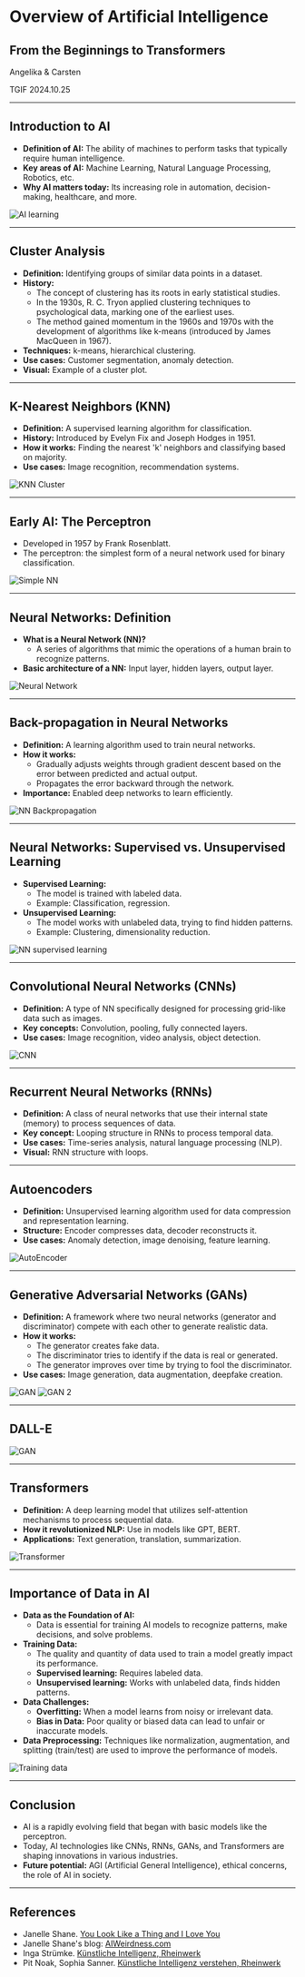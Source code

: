 # Overview of Artificial Intelligence
## From the Beginnings to Transformers

Angelika & Carsten

TGIF 2024.10.25

---

## Introduction to AI
- **Definition of AI:** The ability of machines to perform tasks that typically require human intelligence.
- **Key areas of AI:** Machine Learning, Natural Language Processing, Robotics, etc.
- **Why AI matters today:** Its increasing role in automation, decision-making, healthcare, and more.

![AI learning](images/book/janelle-ki/3-65_AI-learning.jpeg)

---

## Cluster Analysis
- **Definition:** Identifying groups of similar data points in a dataset.
- **History:** 
  - The concept of clustering has its roots in early statistical studies.
  - In the 1930s, R. C. Tryon applied clustering techniques to psychological data, marking one of the earliest uses.
  - The method gained momentum in the 1960s and 1970s with the development of algorithms like k-means (introduced by James MacQueen in 1967).
- **Techniques:** k-means, hierarchical clustering.
- **Use cases:** Customer segmentation, anomaly detection.
- **Visual:** Example of a cluster plot.

---

## K-Nearest Neighbors (KNN)
- **Definition:** A supervised learning algorithm for classification.
- **History:** Introduced by Evelyn Fix and Joseph Hodges in 1951.
- **How it works:** Finding the nearest 'k' neighbors and classifying based on majority.
- **Use cases:** Image recognition, recommendation systems.

![KNN Cluster](images/book/sophia-ki/9-6_KNN-Cluster.jpeg)

---

## Early AI: The Perceptron
- Developed in 1957 by Frank Rosenblatt.
- The perceptron: the simplest form of a neural network used for binary classification.

![Simple NN](images/book/sophia-ki/10-6_NN-simple.jpeg)

---

## Neural Networks: Definition
- **What is a Neural Network (NN)?**
  - A series of algorithms that mimic the operations of a human brain to recognize patterns.
- **Basic architecture of a NN:** Input layer, hidden layers, output layer.

![Neural Network](images/book/inga-ki/2-5_NN.jpeg)

---

## Back-propagation in Neural Networks
- **Definition:** A learning algorithm used to train neural networks.
- **How it works:**
  - Gradually adjusts weights through gradient descent based on the error between predicted and actual output.
  - Propagates the error backward through the network.
- **Importance:** Enabled deep networks to learn efficiently.

![NN Backpropagation](images/book/sophia-ki/12-0_NN-backpropagation.jpeg)

---

## Neural Networks: Supervised vs. Unsupervised Learning
- **Supervised Learning:**
  - The model is trained with labeled data.
  - Example: Classification, regression.
- **Unsupervised Learning:**
  - The model works with unlabeled data, trying to find hidden patterns.
  - Example: Clustering, dimensionality reduction.

![NN supervised learning](images/book/sophia-ki/11-2_NN-supervised.jpeg)

---

## Convolutional Neural Networks (CNNs)
- **Definition:** A type of NN specifically designed for processing grid-like data such as images.
- **Key concepts:** Convolution, pooling, fully connected layers.
- **Use cases:** Image recognition, video analysis, object detection.

![CNN](images/book/janelle-ki/3-73_CNN-2.jpeg)

---

## Recurrent Neural Networks (RNNs)
- **Definition:** A class of neural networks that use their internal state (memory) to process sequences of data.
- **Key concept:** Looping structure in RNNs to process temporal data.
- **Use cases:** Time-series analysis, natural language processing (NLP).
- **Visual:** RNN structure with loops.

---

## Autoencoders
- **Definition:** Unsupervised learning algorithm used for data compression and representation learning.
- **Structure:** Encoder compresses data, decoder reconstructs it.
- **Use cases:** Anomaly detection, image denoising, feature learning.

![AutoEncoder](images/book/inga-ki/5-2_AutoEncoder.jpeg)

---

## Generative Adversarial Networks (GANs)
- **Definition:** A framework where two neural networks (generator and discriminator) compete with each other to generate realistic data.
- **How it works:** 
  - The generator creates fake data.
  - The discriminator tries to identify if the data is real or generated.
  - The generator improves over time by trying to fool the discriminator.
- **Use cases:** Image generation, data augmentation, deepfake creation.

![GAN](images/book/inga-ki/5-1_GAN.jpeg)
![GAN 2](images/book/janelle-ki/3-107_GAN.jpeg)

---

## DALL-E

![GAN](images/book/inga-ki/5-4_dalle.jpeg)

---

## Transformers
- **Definition:** A deep learning model that utilizes self-attention mechanisms to process sequential data.
- **How it revolutionized NLP:** Use in models like GPT, BERT.
- **Applications:** Text generation, translation, summarization.

![Transformer](images/book/sophia-ki/14-1_Transformer.jpeg)

---

## Importance of Data in AI
- **Data as the Foundation of AI:** 
  - Data is essential for training AI models to recognize patterns, make decisions, and solve problems.
- **Training Data:** 
  - The quality and quantity of data used to train a model greatly impact its performance.
  - **Supervised learning:** Requires labeled data.
  - **Unsupervised learning:** Works with unlabeled data, finds hidden patterns.
- **Data Challenges:**
  - **Overfitting:** When a model learns from noisy or irrelevant data.
  - **Bias in Data:** Poor quality or biased data can lead to unfair or inaccurate models.
- **Data Preprocessing:** Techniques like normalization, augmentation, and splitting (train/test) are used to improve the performance of models.

![Training data](images/book/sophia-ki/11-1_training-data.jpeg)

---

## Conclusion
- AI is a rapidly evolving field that began with basic models like the perceptron.
- Today, AI technologies like CNNs, RNNs, GANs, and Transformers are shaping innovations in various industries.
- **Future potential:** AGI (Artificial General Intelligence), ethical concerns, the role of AI in society.

---

## References
- Janelle Shane. [You Look Like a Thing and I Love You](https://www.janelleshane.com/book-you-look-like-a-thing)
- Janelle Shane's blog: [AIWeirdness.com](https://www.aiweirdness.com)
- Inga Strümke. [Künstliche Intelligenz, Rheinwerk](https://www.rheinwerk-verlag.de/kuenstliche-intelligenz-wie-sie-funktioniert-und-was-sie-fuer-uns-bedeutet/)
- Pit Noak, Sophia Sanner. [Künstliche Intelligenz verstehen, Rheinwerk](https://www.rheinwerk-verlag.de/kuenstliche-intelligenz-verstehen-eine-spielerische-einfuehrung/)
